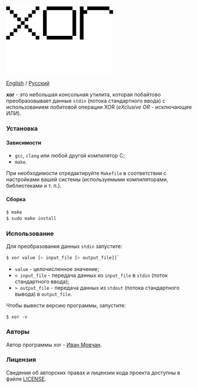 ![xor](logo.png#gh-light-mode-only)
![xor](logo-dark.png#gh-dark-mode-only)

[English](README.md) / [Русский](README-RU.md)

**xor** - это небольшая консольная утилита, которая побайтово преобразовывает данные `stdin` (потока стандартного ввода) с использованием побитовой операции XOR (*eXclusive OR* - исключающее ИЛИ).

### Установка

#### Зависимости

* `gcc`, `clang` или любой другой компилятор C;
* `make`.

При необходимости отредактируйте `Makefile` в соответствии с настройками вашей системы (используемыми компиляторами, библиотеками и т. п.).

#### Сборка

```bash
$ make
$ sudo make install
```

### Использование

Для преобразования данных `stdin` запустите:

```bash
$ xor value [< input_file [> output_file]]`
```

* `value` - целочисленное значение;
* `< input_file` - передача данных из `input_file` в `stdin` (поток стандартного ввода);
* `> output_file` - передача данных из `stdout` (потока стандартного вывода) в `output_file`.

Чтобы вывести версию программы, запустите:

```
$ xor -v
```

### Авторы

Автор программы xor - [Иван Мовчан](https://github.com/ivan-movchan).

### Лицензия

Сведения об авторских правах и лицензии кода проекта доступны в файле [LICENSE](LICENSE).
